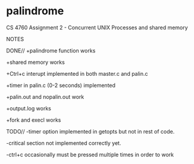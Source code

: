 # palindrome
CS 4760 Assignment 2 - Concurrent UNIX Processes and shared memory

NOTES


DONE//
+palindrome function works

+shared memory works

+Ctrl+c interupt implemented in both master.c and palin.c

+timer in palin.c (0-2 seconds) implemented

+palin.out and nopalin.out work

+output.log works

+fork and execl works



TODO//
-timer option implemented in getopts but not in rest of code.

-critical section not implemented correctly yet.

-ctrl+c occasionally must be pressed multiple times in order to work
